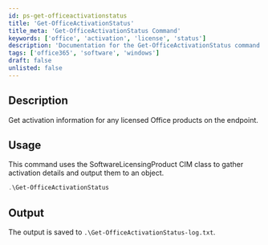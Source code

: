 ```yaml
---
id: ps-get-officeactivationstatus
title: 'Get-OfficeActivationStatus'
title_meta: 'Get-OfficeActivationStatus Command'
keywords: ['office', 'activation', 'license', 'status']
description: 'Documentation for the Get-OfficeActivationStatus command to retrieve activation information for any licensed Office products on the endpoint.'
tags: ['office365', 'software', 'windows']
draft: false
unlisted: false
---
```


## Description
Get activation information for any licensed Office products on the endpoint.

## Usage
This command uses the SoftwareLicensingProduct CIM class to gather activation details and output them to an object.

```powershell
.\Get-OfficeActivationStatus
```

## Output
The output is saved to `.\Get-OfficeActivationStatus-log.txt`.
